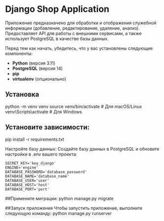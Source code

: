 # Django Shop Application

Приложение предназначено для обработки и отображения служебной информации (добавление, редактирование, удаление, анализ). Предоставляет API для работы с внешними сервисами, а также использует PostgreSQL в качестве базы данных.


Перед тем как начать, убедитесь, что у вас установлены следующие компоненты:
- **Python** (версия 3.11)
- **PostgreSQL** (версия 14)
- **pip** 
- **virtualenv** (опционально)

## Установка

python -m venv venv
source venv/bin/activate  # Для macOS/Linux
venv\Scripts\activate     # Для Windows

## Установите зависимости:
pip install -r requirements.txt

Настройте базу данных:
Создайте базу данных в PostgreSQL и обновите настройки в .env вашего проекта:

    SECRET_KEY='key_django'
    ENGINE='engine'
    DATABASE_PASSWORD='database_password'
    DATABASE_NAME='database_name'
    DATABASE_USER='user'
    DATABASE_HOST='host'
    DATABASE_PORT='port'

##Примените миграции:
python manage.py migrate

##Запуск приложения
Чтобы запустить приложение, выполните следующую команду:
python manage.py runserver




